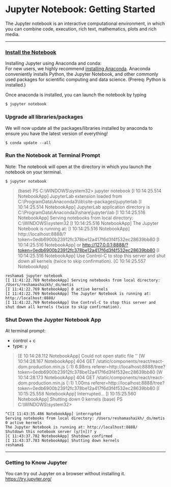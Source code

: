 # Jupyter Notebook:  Getting Started
The Jupyter notebook is an interactive computational environment, in which you can combine code, execution, rich text, mathematics, plots and rich media. 

---

### [Install the Notebook](http://jupyter.readthedocs.io/en/latest/install.html)
Installing Jupyter using Anaconda and conda:  
For new users, we highly recommend [installing Anaconda](https://www.continuum.io/downloads). Anaconda conveniently installs Python, the Jupyter Notebook, and other commonly used packages for scientific computing and data science.  (Prereq: Python is installed.)

Once anaconda is installed, you can launch the notebook by typing
```{bash}
$ jupyter notebook
```

### Upgrade all libraries/packages
We will now update all the packages/libraries installed by anaconda to ensure you have the latest version of everything!

```{bash}
$ conda update --all
```

### Run the Notebook at Terminal Prompt  
Note:  The notebook will open at the directory in which you launch the notebook on your terminal.  
```
$ jupyter notebook
```
>(base) PS C:\WINDOWS\system32> jupyter notebook
[I 10:14:25.514 NotebookApp] JupyterLab extension loaded from C:\ProgramData\Anaconda3\lib\site-packages\jupyterlab
[I 10:14:25.514 NotebookApp] JupyterLab application directory is C:\ProgramData\Anaconda3\share\jupyter\lab
[I 10:14:25.516 NotebookApp] Serving notebooks from local directory: C:\WINDOWS\system32
[I 10:14:25.516 NotebookApp] The Jupyter Notebook is running at:
[I 10:14:25.516 NotebookApp] http://localhost:8888/?token=0edb6900b23912fc378be12a417f6d3f4f532ec28639bb80
[I 10:14:25.516 NotebookApp]  or http://127.0.0.1:8888/?token=0edb6900b23912fc378be12a417f6d3f4f532ec28639bb80
[I 10:14:25.516 NotebookApp] Use Control-C to stop this server and shut down all kernels (twice to skip confirmation).
[C 10:14:25.557 NotebookApp]
```console
reshama$ jupyter notebook
[I 11:41:22.769 NotebookApp] Serving notebooks from local directory: /Users/reshamashaikh/_ds/metis
[I 11:41:22.769 NotebookApp] 0 active kernels 
[I 11:41:22.769 NotebookApp] The Jupyter Notebook is running at: http://localhost:8888/
[I 11:41:22.769 NotebookApp] Use Control-C to stop this server and shut down all kernels (twice to skip confirmation).
```

### Shut Down the Juypter Notebook App
At terminal prompt:  
 * control + c
 * type:  `y`
 >[E 10:14:28.112 NotebookApp] Could not open static file ''
[W 10:14:28.167 NotebookApp] 404 GET /static/components/react/react-dom.production.min.js (::1) 6.98ms referer=http://localhost:8888/tree?token=0edb6900b23912fc378be12a417f6d3f4f532ec28639bb80
[W 10:14:28.173 NotebookApp] 404 GET /static/components/react/react-dom.production.min.js (::1) 1.00ms referer=http://localhost:8888/tree?token=0edb6900b23912fc378be12a417f6d3f4f532ec28639bb80
[I 10:15:25.558 NotebookApp] Interrupted...
[I 10:15:25.560 NotebookApp] Shutting down 0 kernels
(base) PS C:\WINDOWS\system32>

```console
^C[I 11:43:35.486 NotebookApp] interrupted
Serving notebooks from local directory: /Users/reshamashaikh/_ds/metis
0 active kernels 
The Jupyter Notebook is running at: http://localhost:8888/
Shutdown this notebook server (y/[n])? y
[C 11:43:37.782 NotebookApp] Shutdown confirmed
[I 11:43:37.783 NotebookApp] Shutting down kernels
reshama$ 
```

---

### Getting to Know Jupyter

You can try out Jupyter on a browser without installing it.  
https://try.jupyter.org/

